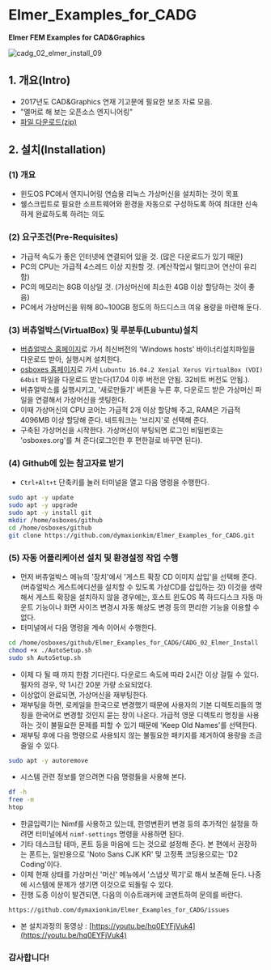 # Elmer_Examples_for_CADG

__Elmer FEM Examples for CAD&Graphics__

![cadg_02_elmer_install_09](https://user-images.githubusercontent.com/12775748/30211014-1f710be8-94da-11e7-9d9c-0799f07d506c.png)

## 1. 개요(Intro)

* 2017년도 CAD&Graphics 연재 기고문에 필요한 보조 자료 모음.
* "엘머로 해 보는 오픈소스 엔지니어링"
* [파일 다운로드(zip)](https://github.com/dymaxionkim/Elmer_Examples_for_CADG/archive/master.zip)


## 2. 설치(Installation)

### (1) 개요
* 윈도OS PC에서 엔지니어링 연습용 리눅스 가상머신을 설치하는 것이 목표
* 쉘스크립트로 필요한 소프트웨어와 환경을 자동으로 구성하도록 하여 최대한 신속하게 완료하도록 하려는 의도

### (2) 요구조건(Pre-Requisites)
* 가급적 속도가 좋은 인터넷에 연결되어 있을 것. (많은 다운로드가 있기 때문)
* PC의 CPU는 가급적 4스레드 이상 지원할 것. (계산작업시 멀티코어 연산이 유리함)
* PC의 메모리는 8GB 이상일 것. (가상머신에 최소한 4GB 이상 할당하는 것이 좋음)
* PC에서 가상머신을 위해 80~100GB 정도의 하드디스크 여유 용량을 마련해 둔다.

### (3) 버츄얼박스(VirtualBox) 및 루분투(Lubuntu)설치
* [버츄얼박스 홈페이지](https://www.virtualbox.org/wiki/Downloads)로 가서 최신버전의 'Windows hosts' 바이너리설치파일을 다운로드 받아, 실행시켜 설치한다.
* [osboxes 홈페이지](http://www.osboxes.org/lubuntu/)로 가서 `Lubuntu 16.04.2 Xenial Xerus VirtualBox (VDI) 64bit` 파일을 다운로드 받는다(17.04 이후 버전은 안됨. 32비트 버전도 안됨.).
* 버츄얼박스를 실행시키고, '새로만들기' 버튼을 누른 후, 다운로드 받은 가상머신 파일을 연결해서 가상머신을 셋팅한다.
* 이때 가상머신의 CPU 코어는 가급적 2개 이상 할당해 주고, RAM은 가급적 4096MB 이상 할당해 준다.  네트워크는 '브리지'로 선택해 준다.
* 구축된 가상머신을 시작한다.  가상머신이 부팅되면 로그인 비밀번호는 'osboxes.org'를 쳐 준다(로그인한 후 편한걸로 바꾸면 된다).

### (4) Github에 있는 참고자료 받기
* `Ctrl+Alt+t` 단축키를 눌러 터미널을 열고 다음 명령을 수행한다.

```bash
sudo apt -y update
sudo apt -y upgrade
sudo apt -y install git
mkdir /home/osboxes/github
cd /home/osboxes/github
git clone https://github.com/dymaxionkim/Elmer_Examples_for_CADG.git
```

### (5) 자동 어플리케이션 설치 및 환경설정 작업 수행
* 먼저 버츄얼박스 메뉴의 '장치'에서 '게스트 확장 CD 이미지 삽입'을 선택해 준다. (버츄얼박스 게스트에디션을 설치할 수 있도록 가상CD를 삽입하는 것)  이것을 생략해서 게스트 확장을 설치하지 않을 경우에는, 호스트 윈도OS 쪽 하드디스크 자동 마운트 기능이나 화면 사이즈 변경시 자동 해상도 변경 등의 편리한 기능을 이용할 수 없다.
* 터미널에서 다음 명령을 계속 이어서 수행한다.

```bash
cd /home/osboxes/github/Elmer_Examples_for_CADG/CADG_02_Elmer_Install
chmod +x ./AutoSetup.sh
sudo sh AutoSetup.sh
```

* 이제 다 될 때 까지 한참 기다린다.  다운로드 속도에 따라 2시간 이상 걸릴 수 있다.  필자의 경우, 약 1시간 20분 가량 소요되었다.
* 이상없이 완료되면, 가상머신을 재부팅한다.
* 재부팅을 하면, 로케일을 한국으로 변경했기 때문에 사용자의 기본 디렉토리들의 명칭을 한국어로 변경할 것인지 묻는 창이 나온다.  가급적 영문 디렉토리 명칭을 사용하는 것이 불필요한 문제를 피할 수 있기 때문에 'Keep Old Names'를 선택한다.
* 재부팅 후에 다음 명령으로 사용되지 않는 불필요한 패키지를 제거하여 용량을 조금 줄일 수 있다.

```bash
sudo apt -y autoremove
```

* 시스템 관련 정보를 얻으려면 다음 명령들을 사용해 본다.

```bash
df -h
free -m
htop
```

* 한글입력기는 Nimf를 사용하고 있는데, 한영변환키 변경 등의 추가적인 설정을 하려면 터미널에서 `nimf-settings` 명령을 사용하면 된다.
* 기타 데스크탑 테마, 폰트 등을 마음에 드는 것으로 설정해 준다.  본 편에서 권장하는 폰트는, 일반용으로 'Noto Sans CJK KR' 및 고정폭 코딩용으로는 'D2 Coding'이다.
* 이제 현재 상태를 가상머신 '머신' 메뉴에서 '스냅샷 찍기'로 해서 보존해 둔다.  나중에 시스템에 문제가 생기면 이것으로 되돌릴 수 있다.
* 진행 도중 이상이 발견되면, 다음의 이슈트래커에 코멘트하여 문의를 바란다.

```
https://github.com/dymaxionkim/Elmer_Examples_for_CADG/issues
```

* 본 설치과정의 동영상 : [https://youtu.be/hq0EYFjVuk4](https://youtu.be/hq0EYFjVuk4)

### 감사합니다!
